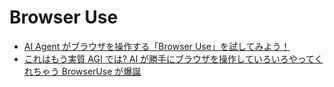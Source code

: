 # Browser Use

- [AI Agent がブラウザを操作する「Browser Use」を試してみよう！](https://note.com/jolly_dahlia842/n/nb09c594eae7f)
- [これはもう実質 AGI では? AI が勝手にブラウザを操作していろいろやってくれちゃう BrowserUse が爆誕](https://note.com/shi3zblog/n/n960fc72b36e9)
